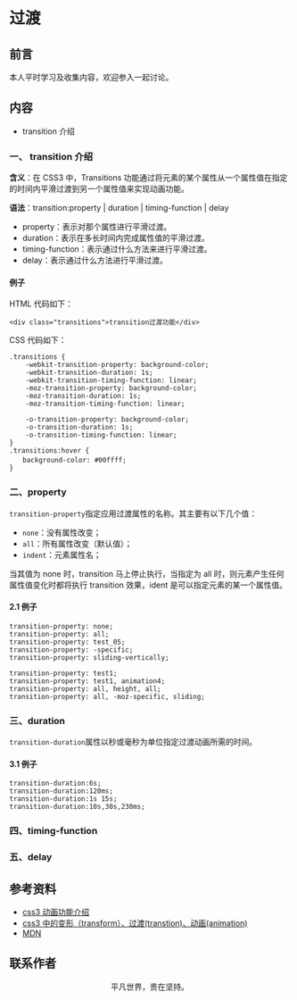 # 过渡

## 前言

本人平时学习及收集内容，欢迎参入一起讨论。

## 内容

- transition 介绍

### 一、 transition 介绍

**含义**：在 CSS3 中，Transitions 功能通过将元素的某个属性从一个属性值在指定的时间内平滑过渡到另一个属性值来实现动画功能。

**语法**：transition:property | duration | timing-function | delay

- property：表示对那个属性进行平滑过渡。
- duration：表示在多长时间内完成属性值的平滑过渡。
- timing-function：表示通过什么方法来进行平滑过渡。
- delay：表示通过什么方法进行平滑过渡。

#### 例子

HTML 代码如下：

```
<div class="transitions">transition过渡功能</div>
```

CSS 代码如下：

```
.transitions {
    -webkit-transition-property: background-color;
    -webkit-transition-duration: 1s;
    -webkit-transition-timing-function: linear;
    -moz-transition-property: background-color;
    -moz-transition-duration: 1s;
    -moz-transition-timing-function: linear;

    -o-transition-property: background-color;
    -o-transition-duration: 1s;
    -o-transition-timing-function: linear;
}
.transitions:hover {
　　background-color: #00ffff;
}
```

### 二、property

`transition-property`指定应用过渡属性的名称。其主要有以下几个值：

- `none`：没有属性改变；
- `all`：所有属性改变（默认值）；
- `indent`：元素属性名；

当其值为 none 时，transition 马上停止执行，当指定为 all 时，则元素产生任何属性值变化时都将执行 transition 效果，ident 是可以指定元素的某一个属性值。

#### 2.1 例子

```
transition-property: none;
transition-property: all;
transition-property: test_05;
transition-property: -specific;
transition-property: sliding-vertically;

transition-property: test1;
transition-property: test1, animation4;
transition-property: all, height, all;
transition-property: all, -moz-specific, sliding;
```

### 三、duration

`transition-duration`属性以秒或毫秒为单位指定过渡动画所需的时间。

#### 3.1 例子

```
transition-duration:6s;
transition-duration:120ms;
transition-duration:1s 15s;
transition-duration:10s,30s,230ms;
```

### 四、timing-function

### 五、delay

## 参考资料

- [css3 动画功能介绍](https://www.cnblogs.com/tugenhua0707/p/4306760.html)
- [css3 中的变形（transform）、过渡(transtion)、动画(animation)](https://www.cnblogs.com/qianduanjingying/p/4937574.html)
- [MDN](https://developer.mozilla.org/zh-CN/docs/Web/CSS/transition)

## 联系作者

<div align="center">
    <p>
        平凡世界，贵在坚持。
    </p>
    <img :src="$withBase('/about/contact.png')" />
</div>
